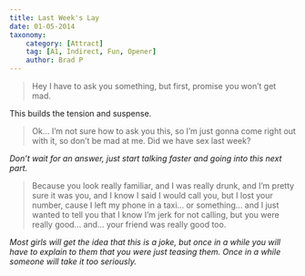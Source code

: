 ```yaml
---
title: Last Week's Lay
date: 01-05-2014
taxonomy:
    category: [Attract]
    tag: [A1, Indirect, Fun, Opener]
    author: Brad P
---
```


> Hey I have to ask you something, but first, promise you won’t get mad.

This builds the tension and suspense.


> Ok... I’m not sure how to ask you this, so I’m just gonna come right out with it, so don’t be mad at me. Did we have sex last week? 

_Don’t wait for an answer, just start talking faster and going into this next part._

> Because you look really familiar, and I was really drunk, and I’m pretty sure it was you, and I know I said I would call you, but I lost your number, cause I left my phone in a taxi... or something... and I just wanted to tell you that I know I’m jerk for not calling, but you were really good... and... your friend was really good too.

_Most girls will get the idea that this is a joke, but once in a while you will have to explain to them that you were just teasing them. Once in a while someone will take it too seriously._